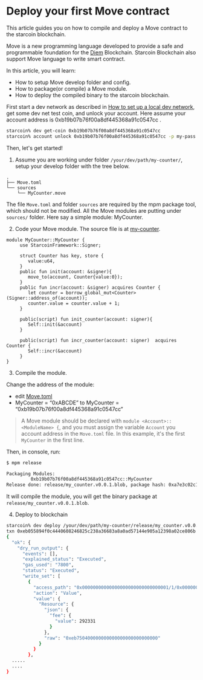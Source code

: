 # Deploy your first Move contract

This article guides you on how to compile and deploy a Move contract to the starcoin blockchain.

Move is a new programming language developed to provide a safe and programmable foundation for the [Diem](https://github.com/deim/diem) Blockchain. Starcoin Blockchain also support Move language to write smart contract.

In this article, you will learn:  

- How to setup Move develop folder and config.
- How to package(or compile) a Move module.
- How to deploy the compiled binary to the starcoin blockchain.

First start a dev network as described in [How to set up a local dev network](../02-getting-started/02-setup/03-dev-network.md), get some dev net test coin, and unlock your account. Here assume your account address is 0xb19b07b76f00a8df445368a91c0547cc .

```bash
starcoin% dev get-coin 0xb19b07b76f00a8df445368a91c0547cc
starcoin% account unlock 0xb19b07b76f00a8df445368a91c0547cc -p my-pass
```

Then, let's get started!

1. Assume you are working under folder `/your/dev/path/my-counter/`, setup your develop folder with the tree below. 

```
.
├── Move.toml
└── sources
    └── MyCounter.move
```

The file `Move.toml` and folder `sources` are required by the mpm package tool, which should not be modified. All the Move modules are putting under `sources/` folder. Here say a simple module: MyCounter.

2. Code your Move module. The source file is at [my-counter](https://github.com/starcoinorg/starcoin-cookbook/blob/main/examples/my-counter/sources/MyCounter.move).

```
module MyCounter::MyCounter {
     use StarcoinFramework::Signer;

     struct Counter has key, store {
        value:u64,
     }
     public fun init(account: &signer){
        move_to(account, Counter{value:0});
     }
     public fun incr(account: &signer) acquires Counter {
        let counter = borrow_global_mut<Counter>(Signer::address_of(account));
        counter.value = counter.value + 1;
     }

     public(script) fun init_counter(account: signer){
        Self::init(&account)
     }

     public(script) fun incr_counter(account: signer)  acquires Counter {
        Self::incr(&account)
     }
}
```

3. Compile the module.  

Change the address of the module:

- edit [Move.toml](https://github.com/starcoinorg/starcoin-cookbook/blob/main/examples/my-counter/Move.toml)
- MyCounter = “0xABCDE” to MyCounter = “0xb19b07b76f00a8df445368a91c0547cc”

> A Move module should be declared with `module <Account>::<ModuleName> {`, and you must assign the variable `Account` you account address in the `Move.toml` file. In this example, it's the first `MyCounter` in the first line.

Then, in console, run:

```bash
$ mpm release

Packaging Modules:
         0xb19b07b76f00a8df445368a91c0547cc::MyCounter
Release done: release/my_counter.v0.0.1.blob, package hash: 0xa7e3c02c102c85708c6fa8c9f84064d09cf530b9581278aa92568d67131c3b6d
```

It will compile the module, you will get the binary package at `release/my_counter.v0.0.1.blob`.

4. Deploy to blockchain

```bash
starcoin% dev deploy /your/dev/path/my-counter/release/my_counter.v0.0.1.blob -s 0xb19b07b76f00a8df445368a91c0547cc -b
txn 0xeb055894f0c4440608246825c238a36683a8a0ad57144e905a12398a02ce806b submitted.
{
  "ok": {
    "dry_run_output": {
      "events": [],
      "explained_status": "Executed",
      "gas_used": "7800",
      "status": "Executed",
      "write_set": [
        {
          "access_path": "0x00000000000000000000000000000001/1/0x00000000000000000000000000000001::TransactionFee::TransactionFee<0x00000000000000000000000000000001::STC::STC>",
          "action": "Value",
          "value": {
            "Resource": {
              "json": {
                "fee": {
                  "value": 292331
                }
              },
              "raw": "0xeb750400000000000000000000000000"
            }
          }
        },
  .....
  ....
}
```
